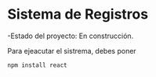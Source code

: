 <h1>Sistema de Registros</h1>

-Estado del proyecto: En construcción.

Para ejeacutar el sistrema, debes poner

```npm install react```

